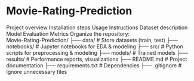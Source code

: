 # Movie-Rating-Prediction
Project overview
Installation steps
Usage Instructions
Dataset description
Model Evaluation Metrics
Organize the repository:    
Movie-Rating-Prediction/
├── data/                # Store datasets (train, test)
├── notebooks/           # Jupyter notebooks for EDA & modeling
├── src/                 # Python scripts for preprocessing & modeling
├── models/              # Trained models
├── results/             # Performance reports, visualizations
├── README.md            # Project documentation
├── requirements.txt     # Dependencies
├── .gitignore           # Ignore unnecessary files
